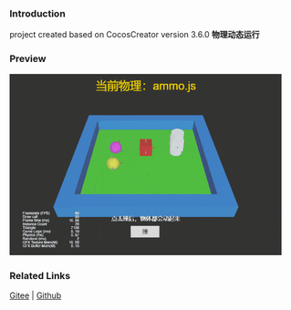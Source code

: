 ### Introduction

project created based on CocosCreator version 3.6.0 **物理动态运行** 

### Preview
![image](../../../gif/202203/2022030430.gif)

### Related Links
[Gitee](https://gitee.com/mirrors_cocos-creator/example-3d/blob/master/physics-3d/assets/cases/scenes) | [Github](https://github.com/cocos-creator/example-3d/blob/master/physics-3d/assets/cases/scenes)